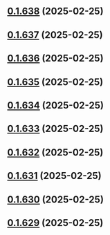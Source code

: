 ## [0.1.638](https://github.com/binary-braids/terraform-oracle/compare/v0.1.637...v0.1.638) (2025-02-25)



## [0.1.637](https://github.com/binary-braids/terraform-oracle/compare/v0.1.636...v0.1.637) (2025-02-25)



## [0.1.636](https://github.com/binary-braids/terraform-oracle/compare/v0.1.635...v0.1.636) (2025-02-25)



## [0.1.635](https://github.com/binary-braids/terraform-oracle/compare/v0.1.634...v0.1.635) (2025-02-25)



## [0.1.634](https://github.com/binary-braids/terraform-oracle/compare/v0.1.633...v0.1.634) (2025-02-25)



## [0.1.633](https://github.com/binary-braids/terraform-oracle/compare/v0.1.632...v0.1.633) (2025-02-25)



## [0.1.632](https://github.com/binary-braids/terraform-oracle/compare/v0.1.631...v0.1.632) (2025-02-25)



## [0.1.631](https://github.com/binary-braids/terraform-oracle/compare/v0.1.630...v0.1.631) (2025-02-25)



## [0.1.630](https://github.com/binary-braids/terraform-oracle/compare/v0.1.629...v0.1.630) (2025-02-25)



## [0.1.629](https://github.com/binary-braids/terraform-oracle/compare/v0.1.628...v0.1.629) (2025-02-25)



